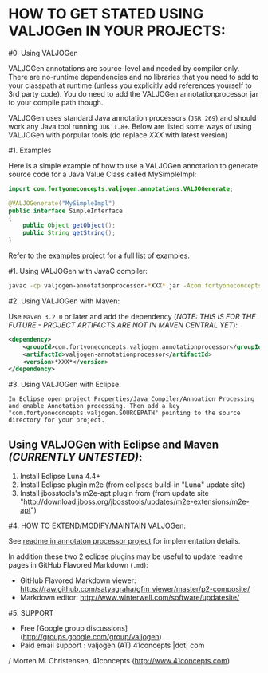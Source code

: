 HOW TO GET STATED USING VALJOGen IN YOUR PROJECTS:
==================================================

#0. Using VALJOGen

VALJOGen annotations are source-level and needed by compiler only. There are no-runtime dependencies and no libraries that you need to add to your
classpath at runtime (unless you explicitly add references yourself to 3rd party code). You do need to add the VALJOGen annotationprocessor jar
to your compile path though.

VALJOGen uses standard Java annotation processors (`JSR 269`) and should work any Java tool running `JDK 1.8+`. Below are listed some ways of using VALJOGen with porpular
tools (do replace *XXX* with latest version)

#1. Examples

Here is a simple example of how to use a VALJOGen annotation to generate source code for a Java Value Class called MySimpleImpl:

```java
import com.fortyoneconcepts.valjogen.annotations.VALJOGenerate;

@VALJOGenerate("MySimpleImpl")
public interface SimpleInterface
{
    public Object getObject();
    public String getString();
}
```

Refer to the [examples project](valjogen-examples/readme.md) for a full list of examples.


#1. Using VALJOGen with JavaC compiler:

```Bash
javac -cp valjogen-annotationprocessor-*XXX*.jar -Acom.fortyoneconcepts.valjogen.SOURCEPATH=SourceDirForYourCode -s DestinationDirForGeneratedSources -d DestinationDirForOutputClasses SourceDirForYourCodeUsingTheAnnotationProcessor.java
```

#2. Using VALJOGen with Maven:

Use `Maven 3.2.0` or later and add the dependency (*NOTE: THIS IS FOR THE FUTURE - PROJECT ARTIFACTS ARE NOT IN MAVEN CENTRAL YET*):

```Xml
<dependency>
    <groupId>com.fortyoneconcepts.valjogen.annotationprocessor</groupId>
    <artifactId>valjogen-annotationprocessor</artifactId>
    <version>*XXX*</version>
</dependency>
```

#3. Using VALJOGen with Eclipse:

```
In Eclipse open project Properties/Java Compiler/Annoation Processing and enable Annotation processing. Then add a key "com.fortyoneconcepts.valjogen.SOURCEPATH" pointing to the source directory for your project.
```

## Using VALJOGen with Eclipse and Maven *(CURRENTLY UNTESTED)*:

1. Install Eclipse Luna 4.4+
2. Install Eclipse plugin m2e (from eclipses build-in "Luna" update site)
3. Install jbosstools's m2e-apt plugin from (from update site "http://download.jboss.org/jbosstools/updates/m2e-extensions/m2e-apt")

#4. HOW TO EXTEND/MODIFY/MAINTAIN VALJOGen:

See [readme in annotaton processor project](valjogen-processor/readme.md) for implementation details.

In addition these two 2 eclipse plugins may be useful to update readme pages in GitHub Flavored Markdown (`.md`):

- GitHub Flavored Markdown viewer: https://raw.github.com/satyagraha/gfm_viewer/master/p2-composite/
- Markdown editor: http://www.winterwell.com/software/updatesite/

#5. SUPPORT
- Free [Google group discussions] (http://groups.google.com/group/valjogen)
- Paid email support : valjogen (AT) 41concepts |dot| com

/ Morten M. Christensen, 41concepts (http://www.41concepts.com)